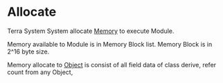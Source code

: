 # **Allocate**




Terra System System allocate [Memory](../../../Execute/System/Memory/a.md) to execute Module.



Memory available to Module is in Memory Block list.
Memory Block is in 2^16 byte size.




Memory allocate to [Object](../../../Class/Object/a.md) is consist of all field data of class derive,
refer count from any Object, 
